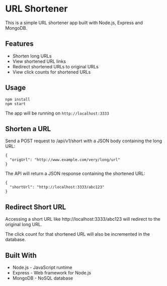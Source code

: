 # URL Shortener

This is a simple URL shortener app built with Node.js, Express and MongoDB.

## Features

- Shorten long URLs
- View shortened URL links
- Redirect shortened URLs to original URLs
- View click counts for shortened URLs


## Usage

```
npm install
npm start
```

The app will be running on `http://localhost:3333`

## Shorten a URL

Send a POST request to /api/v1/short with a JSON body containing the long URL:
```
{
  "origUrl": "http://www.example.com/very/long/url" 
}
```
The API will return a JSON response containing the shortened URL:
```
{
  "shortUrl": "http://localhost:3333/abc123"
}
```

## Redirect Short URL

Accessing a short URL like http://localhost:3333/abc123 will redirect to the original long URL.

The click count for that shortened URL will also be incremented in the database.

## Built With

- Node.js - JavaScript runtime
- Express - Web framework for Node.js
- MongoDB - NoSQL database

